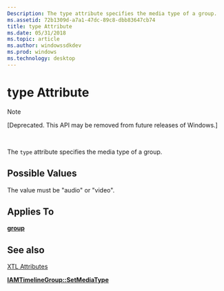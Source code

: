 ```yaml
---
Description: The type attribute specifies the media type of a group.
ms.assetid: 72b1309d-a7a1-47dc-89c8-dbb83647cb74
title: type Attribute
ms.date: 05/31/2018
ms.topic: article
ms.author: windowssdkdev
ms.prod: windows
ms.technology: desktop
---
```


# type Attribute

> [!Note]  
> \[Deprecated. This API may be removed from future releases of Windows.\]

 

The `type` attribute specifies the media type of a group.

## Possible Values

The value must be "audio" or "video".

## Applies To

[**group**](group-element.md)

## See also

<dl> <dt>

[XTL Attributes](xtl-attributes.md)
</dt> <dt>

[**IAMTimelineGroup::SetMediaType**](iamtimelinegroup-setmediatype.md)
</dt> </dl>

 

 



